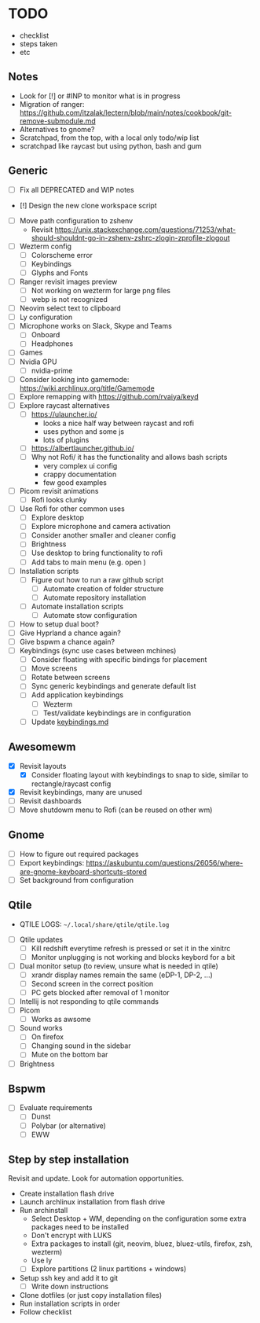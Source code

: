 # TODO

- checklist
- steps taken
- etc

## Notes

- Look for [!] or #INP to monitor what is in progress
- Migration of ranger: <https://github.com/itzalak/lectern/blob/main/notes/cookbook/git-remove-submodule.md>
- Alternatives to gnome?
- Scratchpad, from the top, with a local only todo/wip list
- scratchpad like raycast but using python, bash and gum

## Generic

- [ ] Fix all DEPRECATED and WIP notes
- [!] Design the new clone workspace script
- [ ] Move path configuration to zshenv
    - Revisit <https://unix.stackexchange.com/questions/71253/what-should-shouldnt-go-in-zshenv-zshrc-zlogin-zprofile-zlogout>
- [ ] Wezterm config
    - [ ] Colorscheme error
    - [ ] Keybindings
    - [ ] Glyphs and Fonts
- [ ] Ranger revisit images preview
    - [ ] Not working on wezterm for large png files
    - [ ] webp is not recognized
- [ ] Neovim select text to clipboard
- [ ] Ly configuration
- [ ] Microphone works on Slack, Skype and Teams
    - [ ] Onboard
    - [ ] Headphones
- [ ] Games
- [ ] Nvidia GPU
    - [ ] nvidia-prime
- [ ] Consider looking into gamemode: <https://wiki.archlinux.org/title/Gamemode>
- [ ] Explore remapping with <https://github.com/rvaiya/keyd>
- [ ] Explore raycast alternatives
    - [ ] <https://ulauncher.io/>
        - looks a nice half way between raycast and rofi
        - uses python and some js
        - lots of plugins
    - [ ] <https://albertlauncher.github.io/>
    - [ ] Why not Rofi/ it has the functionality and allows bash scripts
        - very complex ui config
        - crappy documentation
        - few good examples
- [ ] Picom revisit animations
    - [ ] Rofi looks clunky
- [ ] Use Rofi for other common uses
    - [ ] Explore desktop
    - [ ] Explore microphone and camera activation
    - [ ] Consider another smaller and cleaner config
    - [ ] Brightness
    - [ ] Use desktop to bring functionality to rofi
    - [ ] Add tabs to main menu (e.g. open )
- [ ] Installation scripts
    - [ ] Figure out how to run a raw github script
        - [ ] Automate creation of folder structure
        - [ ] Automate repository installation
    - [ ] Automate installation scripts
        - [ ] Automate stow configuration
- [ ] How to setup dual boot?
- [ ] Give Hyprland a chance again?
- [ ] Give bspwm a chance again?
- [ ] Keybindings (sync use cases between mchines)
    - [ ] Consider floating with specific bindings for placement
    - [ ] Move screens
    - [ ] Rotate between screens
    - [ ] Sync generic keybindings and generate default list
    - [ ] Add application keybindings
        - [ ] Wezterm
        - [ ] Test/validate keybindings are in configuration
    - [ ] Update [keybindings.md](keybindings.md)

## Awesomewm

- [x] Revisit layouts
    - [x] Consider floating layout with keybindings to snap to side, similar to rectangle/raycast config
- [x] Revisit keybindings, many are unused
- [ ] Revisit dashboards
- [ ] Move shutdowm menu to Rofi (can be reused on other wm)

## Gnome

- [ ] How to figure out required packages
- [ ] Export keybindings: <https://askubuntu.com/questions/26056/where-are-gnome-keyboard-shortcuts-stored>
- [ ] Set background from configuration

## Qtile

- QTILE LOGS: `~/.local/share/qtile/qtile.log`
- [ ] Qtile updates
    - [ ] Kill redshift everytime refresh is pressed or set it in the xinitrc
    - [ ] Monitor unplugging is not working and blocks keybord for a bit
- [ ] Dual monitor setup (to review, unsure what is needed in qtile)
    - [ ] xrandr display names remain the same (eDP-1, DP-2, ...)
    - [ ] Second screen in the correct position
    - [ ] PC gets blocked after removal of 1 monitor
- [ ] Intellij is not responding to qtile commands
- [ ] Picom
    - [ ] Works as awsome
- [ ] Sound works
    - [ ] On firefox
    - [ ] Changing sound in the sidebar
    - [ ] Mute on the bottom bar
- [ ] Brightness

## Bspwm

- [ ] Evaluate requirements
    - [ ] Dunst
    - [ ] Polybar (or alternative)
    - [ ] EWW

## Step by step installation

Revisit and update. Look for automation opportunities.

- Create installation flash drive
- Launch archlinux installation from flash drive
- Run archinstall
    - Select Desktop + WM, depending on the configuration some extra packages need to be installed
    - Don't encrypt with LUKS
    - Extra packages to install (git, neovim, bluez, bluez-utils, firefox, zsh, wezterm)
    - Use ly
    - [ ] Explore partitions (2 linux partitions + windows)
- Setup ssh key and add it to git
    - [ ] Write down instructions
- Clone dotfiles (or just copy installation files)
- Run installation scripts in order
- Follow checklist
